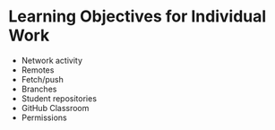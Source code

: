 # Learning Objectives for Individual Work

* Network activity
* Remotes
* Fetch/push
* Branches
* Student repositories
* GitHub Classroom
* Permissions
